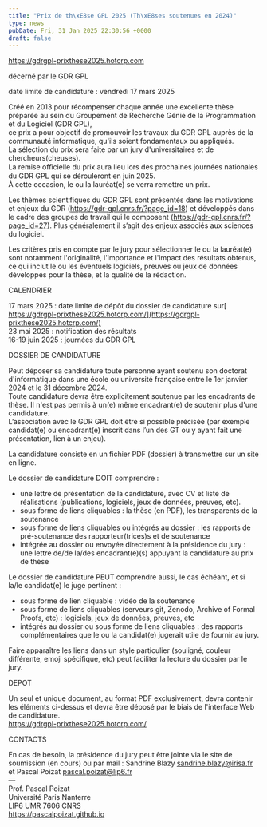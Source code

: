 ```yaml
---
title: "Prix de th\xE8se GPL 2025 (Th\xE8ses soutenues en 2024)"
type: news
pubDate: Fri, 31 Jan 2025 22:30:56 +0000
draft: false
---
```


<https://gdrgpl-prixthese2025.hotcrp.com>

décerné par le GDR GPL

date limite de candidature : vendredi 17 mars 2025

Créé en 2013 pour récompenser chaque année une excellente thèse préparée au sein du Groupement de Recherche Génie de la Programmation et du Logiciel (GDR GPL),  
ce prix a pour objectif de promouvoir les travaux du GDR GPL auprès de la communauté informatique, qu'ils soient fondamentaux ou appliqués.  
La sélection du prix sera faite par un jury d'universitaires et de chercheurs(cheuses).  
La remise oﬃcielle du prix aura lieu lors des prochaines journées nationales du GDR GPL qui se dérouleront en juin 2025.  
À cette occasion, le ou la lauréat(e) se verra remettre un prix.

Les thèmes scientifiques du GDR GPL sont présentés dans les motivations et enjeux du GDR (<https://gdr-gpl.cnrs.fr/?page_id=18>) et développés dans le cadre des groupes de travail qui le composent (<https://gdr-gpl.cnrs.fr/?page_id=27>). Plus généralement il s’agit des enjeux associés aux sciences du logiciel.

Les critères pris en compte par le jury pour sélectionner le ou la lauréat(e) sont notamment l'originalité, l'importance et l'impact des résultats obtenus, ce qui inclut le ou les éventuels logiciels, preuves ou jeux de données développés pour la thèse, et la qualité de la rédaction.

CALENDRIER

17 mars 2025 : date limite de dépôt du dossier de candidature sur[ https://gdrgpl-prixthese2025.hotcrp.com/](https://gdrgpl-prixthese2025.hotcrp.com/)  
23 mai 2025 : notification des résultats  
16-19 juin 2025 : journées du GDR GPL

DOSSIER DE CANDIDATURE

Peut déposer sa candidature toute personne ayant soutenu son doctorat d'informatique dans une école ou université française entre le 1er janvier 2024 et le 31 décembre 2024.  
Toute candidature devra être explicitement soutenue par les encadrants de thèse. Il n'est pas permis à un(e) même encadrant(e) de soutenir plus d'une candidature.  
L’association avec le GDR GPL doit être si possible précisée (par exemple candidat(e) ou encadrant(e) inscrit dans l’un des GT ou y ayant fait une présentation, lien à un enjeu).

La candidature consiste en un fichier PDF (dossier) à transmettre sur un site en ligne.

Le dossier de candidature DOIT comprendre :

  * une lettre de présentation de la candidature, avec CV et liste de réalisations (publications, logiciels, jeux de données, preuves, etc).
  * sous forme de liens cliquables : la thèse (en PDF), les transparents de la soutenance
  * sous forme de liens cliquables ou intégrés au dossier : les rapports de pré-soutenance des rapporteur(trices)s et de soutenance
  * intégrée au dossier ou envoyée directement à la présidence du jury : une lettre de/de la/des encadrant(e)(s) appuyant la candidature au prix de thèse



Le dossier de candidature PEUT comprendre aussi, le cas échéant, et si la/le candidat(e) le juge pertinent :

  * sous forme de lien cliquable : vidéo de la soutenance
  * sous forme de liens cliquables (serveurs git, Zenodo, Archive of Formal Proofs, etc) : logiciels, jeux de données, preuves, etc
  * intégrés au dossier ou sous forme de liens cliquables : des rapports complémentaires que le ou la candidat(e) jugerait utile de fournir au jury.



Faire apparaître les liens dans un style particulier (souligné, couleur différente, emoji spécifique, etc) peut faciliter la lecture du dossier par le jury.

DEPOT

Un seul et unique document, au format PDF exclusivement, devra contenir les éléments ci-dessus et devra être déposé par le biais de l'interface Web de candidature.  
<https://gdrgpl-prixthese2025.hotcrp.com/>

CONTACTS

En cas de besoin, la présidence du jury peut être jointe via le site de soumission (en cours) ou par mail : Sandrine Blazy [sandrine.blazy@irisa.fr](mailto:sandrine.blazy@irisa.fr) et Pascal Poizat [pascal.poizat@lip6.fr](mailto:pascal.poizat@lip6.fr)  
—  
Prof. Pascal Poizat  
Université Paris Nanterre  
LIP6 UMR 7606 CNRS  
<https://pascalpoizat.github.io>
